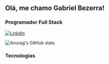 ## Olá, me chamo Gabriel Bezerra!
### Programador Full Stack

[![Linkdin](https://img.shields.io/badge/LinkedIn-0077B5?style=for-the-badge&logo=linkedin&logoColor=white)](https://www.linkedin.com/in/gabriel-bezerra-vl)

![Anurag's GitHub stats](https://github-readme-stats.vercel.app/api?username=gabrielbvlk&show_icons=true&theme=tokyonight)

### Tecnologias

<div style="display: inline_block"><br/>
<img alt align="center" alt="Linux" src="https://img.shields.io/badge/Ubuntu-E95420?style=for-the-badge&logo=ubuntu&logoColor=white"/>
<img alt align="center" alt="HTML5" src="https://img.shields.io/badge/HTML5-E34F26?style=for-the-badge&logo=html5&logoColor=white"/> <img alt align="center" alt="CSS3" src="https://img.shields.io/badge/CSS3-1572B6?style=for-the-badge&logo=css3&logoColor=white"/>
<img alt align="center" alt="JavaScript" src="https://img.shields.io/badge/JavaScript-323330?style=for-the-badge&logo=javascript&logoColor=F7DF1E"/>
<img alt align="center" alt="React" src="https://img.shields.io/badge/React-20232A?style=for-the-badge&logo=react&logoColor=61DAFB"/> 
</div><br/>


